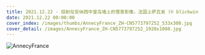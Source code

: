 ```yaml
---
title: 2021.12.22 - 投射在安纳西中皇岛墙上的雪景影像，法国上萨瓦省 (© blickwinkel/Alamy)
date: 2021.12.22 00:00:00
cover_index: /images/thumbs/AnnecyFrance_ZH-CN5773797252_533x300.jpg
cover_detail: /images/AnnecyFrance_ZH-CN5773797252_1920x1080.jpg
---
```


![AnnecyFrance](/images/AnnecyFrance_ZH-CN5773797252_1920x1080.jpg)
